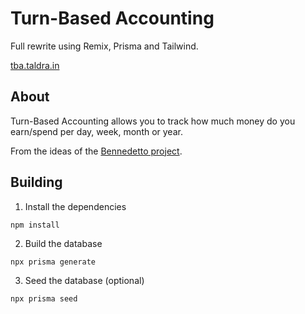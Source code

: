 # Turn-Based Accounting

Full rewrite using Remix, Prisma and Tailwind.

[tba.taldra.in](https://tba.taldra.in)


## About

Turn-Based Accounting allows you to track how much money do you earn/spend per
day, week, month or year.

From the ideas of the [Bennedetto project](https://github.com/arecker/bennedetto).


## Building


1. Install the dependencies

`npm install`


2. Build the database

`npx prisma generate`


3. Seed the database (optional)

`npx prisma seed`
